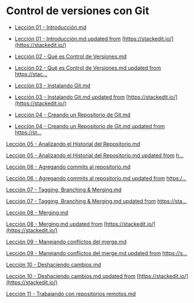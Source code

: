 # Control de versiones con Git

 - [Lección 01 - Introducción.md](https://github.com/achamizoch/axity-git-internal-training/blob/master/Lecci%C3%B3n%2001%20-%20Introducci%C3%B3n.md "Lección 01 - Introducción.md")

 - [Lección 01 - Introducción.md updated from](https://github.com/achamizoch/axity-git-internal-training/commit/ae64331017f25e6f052d3f16fb5bc631b2a2441a "Lección 01 - Introducción.md updated from https://stackedit.io/") [https://stackedit.io/](https://stackedit.io/)

 - [Lección 02 - Qué es Control de Versiones.md](https://github.com/achamizoch/axity-git-internal-training/blob/master/Lecci%C3%B3n%2002%20-%20Qu%C3%A9%20es%20Control%20de%20Versiones.md "Lección 02 - Qué es Control de Versiones.md")

 - [Lección 02 - Qué es Control de Versiones.md updated from](https://github.com/achamizoch/axity-git-internal-training/commit/aa298e010959f0fada3b3eb391dd1db941c4a4d3 "Lección 02 - Qué es Control de Versiones.md updated from https://stackedit.io/") [https://stac…](https://stackedit.io/)

 - [Lección 03 - Instalando Git.md](https://github.com/achamizoch/axity-git-internal-training/blob/master/Lecci%C3%B3n%2003%20-%20Instalando%20Git.md "Lección 03 - Instalando Git.md")

 - [Lección 03 - Instalando Git.md updated from](https://github.com/achamizoch/axity-git-internal-training/commit/ed2e1272e4fea4f905228a23643c1c30bedbcf23 "Lección 03 - Instalando Git.md updated from https://stackedit.io/") [https://stackedit.io/](https://stackedit.io/)

 - [Lección 04 - Creando un Repositorio de Git.md](https://github.com/achamizoch/axity-git-internal-training/blob/master/Lecci%C3%B3n%2004%20-%20Creando%20un%20Repositorio%20de%20Git.md "Lección 04 - Creando un Repositorio de Git.md")

 - [Lección 04 - Creando un Repositorio de Git.md updated from](https://github.com/achamizoch/axity-git-internal-training/commit/e9ca11adcffcc352787abcf87d51c97934f36bf5 "Lección 04 - Creando un Repositorio de Git.md updated from https://stackedit.io/") [https://st…](https://stackedit.io/)

[Lección 05 - Analizando el Historial del Repositorio.md](https://github.com/achamizoch/axity-git-internal-training/blob/master/Lecci%C3%B3n%2005%20-%20Analizando%20el%20Historial%20del%20Repositorio.md "Lección 05 - Analizando el Historial del Repositorio.md")

[Lección 05 - Analizando el Historial del Repositorio.md updated from](https://github.com/achamizoch/axity-git-internal-training/commit/2a9cf20cc671a247996f860ae82e49b7275b2556 "Lección 05 - Analizando el Historial del Repositorio.md updated from https://stackedit.io/") [h…](https://stackedit.io/)

[Lección 06 - Agregando commits al repositorio.md](https://github.com/achamizoch/axity-git-internal-training/blob/master/Lecci%C3%B3n%2006%20-%20Agregando%20commits%20al%20repositorio.md "Lección 06 - Agregando commits al repositorio.md")

[Lección 06 - Agregando commits al repositorio.md updated from](https://github.com/achamizoch/axity-git-internal-training/commit/f59f4e74b95969571854c46b69835e55b2b22c3f "Lección 06 - Agregando commits al repositorio.md updated from https://stackedit.io/") [https:/…](https://stackedit.io/)

[Lección 07 - Tagging, Branching & Merging.md](https://github.com/achamizoch/axity-git-internal-training/blob/master/Lecci%C3%B3n%2007%20-%20Tagging%2C%20Branching%20%26%20Merging.md "Lección 07 - Tagging, Branching & Merging.md")

[Lección 07 - Tagging, Branching & Merging.md updated from](https://github.com/achamizoch/axity-git-internal-training/commit/353f65a22a02a0359d4058c9774eb105a5ce8e59 "Lección 07 - Tagging, Branching & Merging.md updated from https://stackedit.io/") [https://sta…](https://stackedit.io/)

[Lección 08 - Merging.md](https://github.com/achamizoch/axity-git-internal-training/blob/master/Lecci%C3%B3n%2008%20-%20Merging.md "Lección 08 - Merging.md")

[Lección 08 - Merging.md updated from](https://github.com/achamizoch/axity-git-internal-training/commit/420cd920b10e4560ce48763382dc9cf0db4e2b3a "Lección 08 - Merging.md updated from https://stackedit.io/") [https://stackedit.io/](https://stackedit.io/)

[Lección 09 - Manejando conflictos del merge.md](https://github.com/achamizoch/axity-git-internal-training/blob/master/Lecci%C3%B3n%2009%20-%20Manejando%20conflictos%20del%20merge.md "Lección 09 - Manejando conflictos del merge.md")

[Lección 09 - Manejando conflictos del merge.md updated from](https://github.com/achamizoch/axity-git-internal-training/commit/66bcbab0ffac5135454a3d0903be350cb90303fd "Lección 09 - Manejando conflictos del merge.md updated from https://stackedit.io/") [https://s…](https://stackedit.io/)

[Lección 10 - Deshaciendo cambios.md](https://github.com/achamizoch/axity-git-internal-training/blob/master/Lecci%C3%B3n%2010%20-%20Deshaciendo%20cambios.md "Lección 10 - Deshaciendo cambios.md")

[Lección 10 - Deshaciendo cambios.md updated from](https://github.com/achamizoch/axity-git-internal-training/commit/2aafcb30edd423f09354fc781a855a25d811f63b "Lección 10 - Deshaciendo cambios.md updated from https://stackedit.io/") [https://stackedit.io/](https://stackedit.io/)

[Lección 11 - Trabajando con repositorios remotos.md](https://github.com/achamizoch/axity-git-internal-training/blob/master/Lecci%C3%B3n%2011%20-%20Trabajando%20con%20repositorios%20remotos.md "Lección 11 - Trabajando con repositorios remotos.md")
<!--stackedit_data:
eyJoaXN0b3J5IjpbLTUxNDExNzUzNCwxOTc4MjkyMzE5XX0=
-->